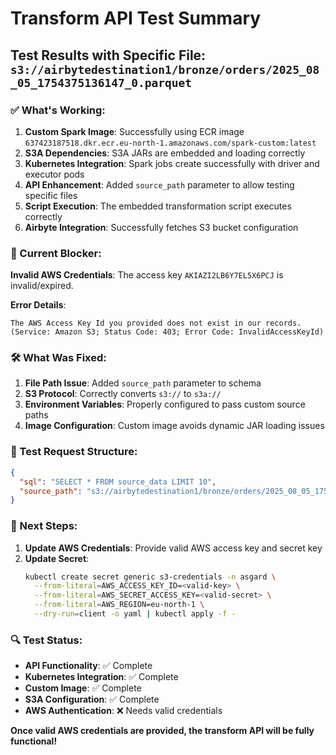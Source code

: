 # Transform API Test Summary

## Test Results with Specific File: `s3://airbytedestination1/bronze/orders/2025_08_05_1754375136147_0.parquet`

### ✅ What's Working:

1. **Custom Spark Image**: Successfully using ECR image `637423187518.dkr.ecr.eu-north-1.amazonaws.com/spark-custom:latest`
2. **S3A Dependencies**: S3A JARs are embedded and loading correctly
3. **Kubernetes Integration**: Spark jobs create successfully with driver and executor pods
4. **API Enhancement**: Added `source_path` parameter to allow testing specific files
5. **Script Execution**: The embedded transformation script executes correctly
6. **Airbyte Integration**: Successfully fetches S3 bucket configuration

### 🔴 Current Blocker:

**Invalid AWS Credentials**: The access key `AKIAZI2LB6Y7EL5X6PCJ` is invalid/expired.

**Error Details**:

```
The AWS Access Key Id you provided does not exist in our records.
(Service: Amazon S3; Status Code: 403; Error Code: InvalidAccessKeyId)
```

### 🛠️ What Was Fixed:

1. **File Path Issue**: Added `source_path` parameter to schema
2. **S3 Protocol**: Correctly converts `s3://` to `s3a://`
3. **Environment Variables**: Properly configured to pass custom source paths
4. **Image Configuration**: Custom image avoids dynamic JAR loading issues

### 📝 Test Request Structure:

```json
{
  "sql": "SELECT * FROM source_data LIMIT 10",
  "source_path": "s3://airbytedestination1/bronze/orders/2025_08_05_1754375136147_0.parquet"
}
```

### 🎯 Next Steps:

1. **Update AWS Credentials**: Provide valid AWS access key and secret key
2. **Update Secret**:
   ```bash
   kubectl create secret generic s3-credentials -n asgard \
     --from-literal=AWS_ACCESS_KEY_ID=<valid-key> \
     --from-literal=AWS_SECRET_ACCESS_KEY=<valid-secret> \
     --from-literal=AWS_REGION=eu-north-1 \
     --dry-run=client -o yaml | kubectl apply -f -
   ```

### 🔍 Test Status:

- **API Functionality**: ✅ Complete
- **Kubernetes Integration**: ✅ Complete
- **Custom Image**: ✅ Complete
- **S3A Configuration**: ✅ Complete
- **AWS Authentication**: ❌ Needs valid credentials

**Once valid AWS credentials are provided, the transform API will be fully functional!**
